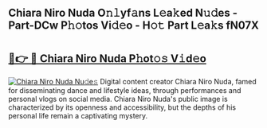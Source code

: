 ## Chiara Niro Nuda O𝚗𝚕yf𝚊ns L𝚎a𝚔ed N𝚞𝚍es - Part-DCw P𝚑𝚘tos Vi𝚍𝚎o - H𝚘𝚝 Part L𝚎a𝚔s fN07X

# <h2><a href="http://kfdbv61.oniu.top/?m=Chiara+Niro+Nuda">🔗👉 🔴 Chiara Niro Nuda P𝚑ot𝚘𝚜 V𝚒d𝚎o</a></h2>

[![Chiara Niro Nuda Nu𝚍e𝚜](https://i.imgur.com/0qMVB7G.gif)](http://kfdbv61.oniu.top/?m=Chiara+Niro+Nuda)
Digital content creator Chiara Niro Nuda, famed for disseminating dance and lifestyle ideas, through performances and personal vlogs on social media. Chiara Niro Nuda's public image is characterized by its openness and accessibility, but the depths of his personal life remain a captivating mystery.  
